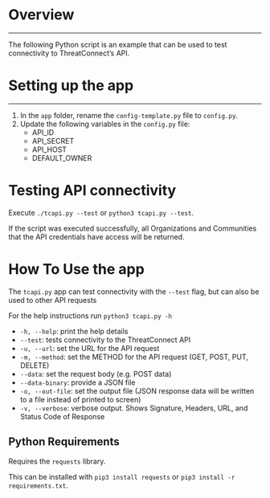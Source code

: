 # Overview
-----------
The following Python script is an example that can be used to test connectivity to ThreatConnect’s API.

# Setting up the app
-------
1. In the `app` folder, rename the `config-template.py` file to `config.py`.
2. Update the following variables in the `config.py` file:
   - API_ID
   - API_SECRET
   - API_HOST
   - DEFAULT_OWNER

# Testing API connectivity
Execute `./tcapi.py --test` or `python3 tcapi.py --test`. 

If the script was executed successfully, all Organizations and Communities that the API credentials have access will be returned.

# How To Use the app

The `tcapi.py` app can test connectivity with the `--test` flag, but can also be used to other API requests

For the help instructions run `python3 tcapi.py -h`

- `-h, --help`: print the help details
- `--test`: tests connectivity to the ThreatConnect API
- `-u, --url`: set the URL for the API request
- `-m, --method`: set the METHOD for the API request (GET, POST, PUT, DELETE)
- `--data`: set the request body (e.g. POST data)
- `--data-binary`: provide a JSON file 
- `-o, --out-file`: set the output file (JSON response data will be written to a file instead of printed to screen)
- `-v, --verbose`: verbose output. Shows Signature, Headers, URL, and Status Code of Response

## Python Requirements
Requires the `requests` library. 

This can be installed with `pip3 install requests` or `pip3 install -r requirements.txt`.
